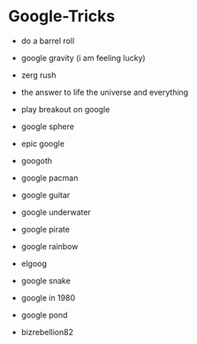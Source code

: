 # Google-Tricks

- do a barrel roll

- google gravity (i am feeling lucky)

- zerg rush

- the answer to life the universe and everything

- play breakout on google

- google sphere

- epic google

- googoth

- google pacman

- google guitar

- google underwater

- google pirate

- google rainbow

- elgoog

- google snake

- google in 1980

- google pond

- bizrebellion82
